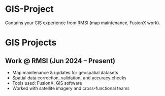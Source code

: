 # GIS-Project
Contains your GIS experience from RMSI (map maintenance, FusionX work).

# GIS Projects

## Work @ RMSI (Jun 2024 – Present)
- Map maintenance & updates for geospatial datasets
- Spatial data correction, validation, and accuracy checks
- Tools used: FusionX, GIS software
- Worked with satellite imagery and cross-functional teams
